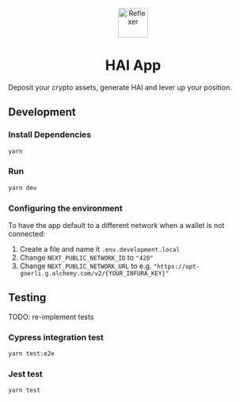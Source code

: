 <p align="center">
  <a href="https://reflexer.finance" target="_blank">
    <img alt="Reflexer" src="https://i.ibb.co/CtWRHQd/android-chrome-512x512.png" width="60" />
  </a>
</p>
<h1 align="center">
  HAI App
</h1>

Deposit your crypto assets, generate HAI and lever up your position.

<!-- - Website: [reflexer.finance](https://reflexer.finance/)
- App: [app.reflexer.finance](https://app.reflexer.finance)
- Docs: [docs.reflexer.finance](https://docs.reflexer.finance/)
- Twitter: [@reflexerfinance](https://twitter.com/reflexerfinance)
- Discord: [Reflexer](https://discord.com/invite/83t3xKT)
- Whitepaper: [Link](https://github.com/reflexer-labs/whitepapers/blob/master/English/hai-english.pdf) -->

## Development

### Install Dependencies

```bash
yarn
```

### Run

```bash
yarn dev
```

### Configuring the environment

To have the app default to a different network when a wallet is not connected:

1. Create a file and name it `.env.development.local`
2. Change `NEXT_PUBLIC_NETWORK_ID` to `"420"`
3. Change `NEXT_PUBLIC_NETWORK_URL` to e.g. `"https://opt-goerli.g.alchemy.com/v2/{YOUR_INFURA_KEY}"`

## Testing

TODO: re-implement tests

### Cypress integration test

```bash
yarn test:e2e
```

### Jest test

```bash
yarn test
```
